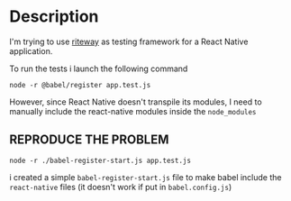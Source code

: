 # Description

I'm trying to use [riteway](https://github.com/ericelliott/riteway) as testing framework for a React Native application.

To run the tests i launch the following command

```shell
node -r @babel/register app.test.js
```

However, since React Native doesn't transpile its modules, I need to manually include the react-native modules inside the `node_modules`

## REPRODUCE THE PROBLEM

```shell
node -r ./babel-register-start.js app.test.js
```

i created a simple `babel-register-start.js` file to make babel include the `react-native` files (it doesn't work if put in `babel.config.js`)
